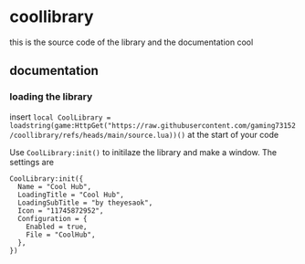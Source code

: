 # coollibrary

this is the source code of the library and the documentation
cool

## documentation


### loading the library
insert `local CoolLibrary = loadstring(game:HttpGet("https://raw.githubusercontent.com/gaming73152/coollibrary/refs/heads/main/source.lua))()` at the start of your code

Use `CoolLibrary:init()` to initilaze the library and make a window.
The settings are
```luau
CoolLibrary:init({
  Name = "Cool Hub",
  LoadingTitle = "Cool Hub",
  LoadingSubTitle = "by theyesaok",
  Icon = "11745872952",
  Configuration = {
    Enabled = true,
    File = "CoolHub",
  },
})
```
